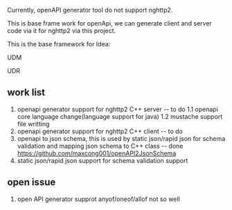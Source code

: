Currently, openAPI generator tool do not support nghttp2.

This is base frame work for openApi, we can generate client and server code via it for nghttp2 via this project.

This is the base framework for Idea:

UDM

UDR


## work list

1. openapi generator support for nghttp2 C++ server -- to do
1.1 openapi core language change(language support for java)
1.2 mustache support file writting
2. openapi generator support for nghttp2 C++ client -- to do
3. openapi to json schema, this is used by static json/rapid json for schema validation and mapping json schema to C++ class -- done   https://github.com/maxcong001/openAPI2JsonSchema
4. static json/rapid json support for schema validation support 



## open issue
1. open API generator supprot anyof/oneof/allof not so well
